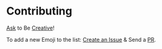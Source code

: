 # Contributing

[Ask](https://github.com/slashsBin/styleguide-git-commit-message/issues/new) to Be [Creative](https://www.emojicopy.com/)!

To add a new Emoji to the list: [Create an Issue](https://github.com/slashsBin/styleguide-git-commit-message/issues/new) & Send a [PR]().
